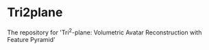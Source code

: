 # Tri2plane
The repository for 'Tri$^{2}$-plane: Volumetric Avatar Reconstruction with Feature Pyramid'
